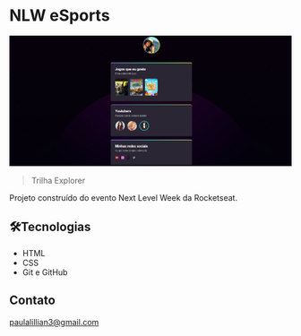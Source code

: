 # NLW eSports 

![preview](./imagens/tela.png)

>Trilha Explorer

Projeto construído do evento Next Level Week da Rocketseat.


## 🛠Tecnologias

- HTML
- CSS
- Git e GitHub

## Contato

paulalillian3@gmail.com